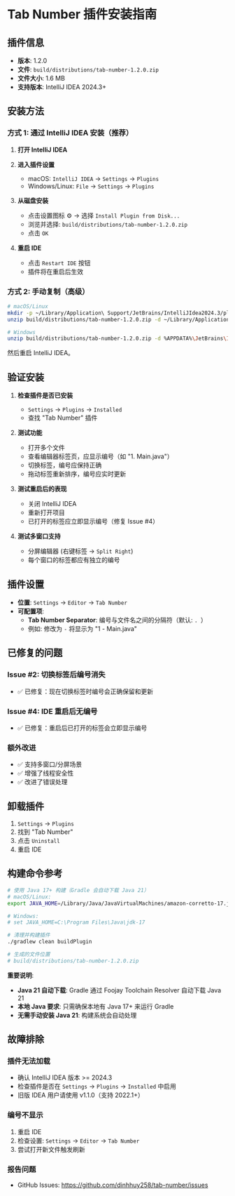 # Tab Number 插件安装指南

## 插件信息

- **版本**: 1.2.0
- **文件**: `build/distributions/tab-number-1.2.0.zip`
- **文件大小**: 1.6 MB
- **支持版本**: IntelliJ IDEA 2024.3+

## 安装方法

### 方式 1: 通过 IntelliJ IDEA 安装（推荐）

1. **打开 IntelliJ IDEA**

2. **进入插件设置**
   - macOS: `IntelliJ IDEA` → `Settings` → `Plugins`
   - Windows/Linux: `File` → `Settings` → `Plugins`

3. **从磁盘安装**
   - 点击设置图标 ⚙️ → 选择 `Install Plugin from Disk...`
   - 浏览并选择: `build/distributions/tab-number-1.2.0.zip`
   - 点击 `OK`

4. **重启 IDE**
   - 点击 `Restart IDE` 按钮
   - 插件将在重启后生效

### 方式 2: 手动复制（高级）

```bash
# macOS/Linux
mkdir -p ~/Library/Application\ Support/JetBrains/IntelliJIdea2024.3/plugins/
unzip build/distributions/tab-number-1.2.0.zip -d ~/Library/Application\ Support/JetBrains/IntelliJIdea2024.3/plugins/

# Windows
unzip build/distributions/tab-number-1.2.0.zip -d %APPDATA%\JetBrains\IntelliJIdea2024.3\plugins\
```

然后重启 IntelliJ IDEA。

## 验证安装

1. **检查插件是否已安装**
   - `Settings` → `Plugins` → `Installed`
   - 查找 "Tab Number" 插件

2. **测试功能**
   - 打开多个文件
   - 查看编辑器标签页，应显示编号（如 "1. Main.java"）
   - 切换标签，编号应保持正确
   - 拖动标签重新排序，编号应实时更新

3. **测试重启后的表现**
   - 关闭 IntelliJ IDEA
   - 重新打开项目
   - 已打开的标签应立即显示编号（修复 Issue #4）

4. **测试多窗口支持**
   - 分屏编辑器 (右键标签 → `Split Right`)
   - 每个窗口的标签都应有独立的编号

## 插件设置

- **位置**: `Settings` → `Editor` → `Tab Number`
- **可配置项**:
  - **Tab Number Separator**: 编号与文件名之间的分隔符（默认: `. `）
  - 例如: 修改为 ` - ` 将显示为 "1 - Main.java"

## 已修复的问题

### Issue #2: 切换标签后编号消失
- ✅ 已修复：现在切换标签时编号会正确保留和更新

### Issue #4: IDE 重启后无编号
- ✅ 已修复：重启后已打开的标签会立即显示编号

### 额外改进
- ✅ 支持多窗口/分屏场景
- ✅ 增强了线程安全性
- ✅ 改进了错误处理

## 卸载插件

1. `Settings` → `Plugins`
2. 找到 "Tab Number"
3. 点击 `Uninstall`
4. 重启 IDE

## 构建命令参考

```bash
# 使用 Java 17+ 构建（Gradle 会自动下载 Java 21）
# macOS/Linux:
export JAVA_HOME=/Library/Java/JavaVirtualMachines/amazon-corretto-17.jdk/Contents/Home

# Windows:
# set JAVA_HOME=C:\Program Files\Java\jdk-17

# 清理并构建插件
./gradlew clean buildPlugin

# 生成的文件位置
# build/distributions/tab-number-1.2.0.zip
```

**重要说明**:
- **Java 21 自动下载**: Gradle 通过 Foojay Toolchain Resolver 自动下载 Java 21
- **本地 Java 要求**: 只需确保本地有 Java 17+ 来运行 Gradle
- **无需手动安装 Java 21**: 构建系统会自动处理

## 故障排除

### 插件无法加载
- 确认 IntelliJ IDEA 版本 >= 2024.3
- 检查插件是否在 `Settings` → `Plugins` → `Installed` 中启用
- 旧版 IDEA 用户请使用 v1.1.0（支持 2022.1+）

### 编号不显示
1. 重启 IDE
2. 检查设置: `Settings` → `Editor` → `Tab Number`
3. 尝试打开新文件触发刷新

### 报告问题
- GitHub Issues: https://github.com/dinhhuy258/tab-number/issues
